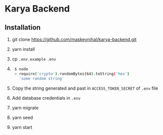 # Karya Backend

## Installation

1. git clone <https://github.com/maskeynihal/karya-backend.git>
2. yarn install
3. cp `.env.example` `.env`

4. ```bash
    $ node
    > require('crypto').randomBytes(64).toString('hex')
      'some random string'
5. Copy the string generated and past  in `ACCESS_TOKEN_SECRET` of `.env` file
6. Add database credentials in `.env`
7. yarn migrate
8. yarn seed
9. yarn start
